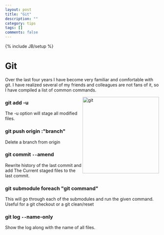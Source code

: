 ```yaml
---
layout: post
title: "Git"
description: ""
category: tips
tags: []
comments: false
---
```

{% include JB/setup %}


# Git

Over the last four years I have become very familiar and comfortable with git. I have realized several of my friends and colleagues are not fans of it, so I have compiled a list of common commands.

<img src="{{site.url}}/images/git.png" alt="git" style="width: 250px;" align="right"/>

### git add -u

The -u option will stage all modified files. 

### git push origin :"branch"

Delete a branch from origin

### git commit `--`amend 

Rewrite history of the last commit and add The Current staged files to the last commit. 

### git submodule foreach "git command"

This will go through each of the submodules and run the given command.  Useful for a git checkout or a git clean/reset

### git log `--`name-only

Show the log along with the name of all files.

